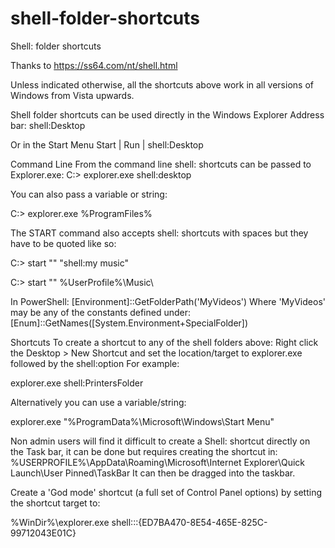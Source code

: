 # shell-folder-shortcuts
Shell: folder shortcuts

Thanks to https://ss64.com/nt/shell.html

Unless indicated otherwise, all the shortcuts above work in all versions of Windows from Vista upwards.

Shell folder shortcuts can be used directly in the Windows Explorer Address bar:  shell:Desktop

Or in the Start Menu Start | Run | shell:Desktop

Command Line
From the command line shell: shortcuts can be passed to Explorer.exe:
C:\> explorer.exe shell:desktop

You can also pass a variable or string:

C:\> explorer.exe %ProgramFiles%

The START command also accepts shell: shortcuts with spaces but they have to be quoted like so:

C:\> start "" "shell:my music"

C:\> start "" %UserProfile%\Music\

In PowerShell:
[Environment]::GetFolderPath('MyVideos')
Where 'MyVideos' may be any of the constants defined under: [Enum]::GetNames([System.Environment+SpecialFolder])

Shortcuts
To create a shortcut to any of the shell folders above: Right click the Desktop > New Shortcut and set the location/target to explorer.exe followed by the shell:option
For example:

  explorer.exe shell:PrintersFolder

Alternatively you can use a variable/string:

  explorer.exe "%ProgramData%\Microsoft\Windows\Start Menu\"

Non admin users will find it difficult to create a Shell: shortcut directly on the Task bar, it can be done but requires creating the shortcut in: %USERPROFILE%\AppData\Roaming\Microsoft\Internet Explorer\Quick Launch\User Pinned\TaskBar
It can then be dragged into the taskbar.

Create a 'God mode' shortcut (a full set of Control Panel options) by setting the shortcut target to:

%WinDir%\explorer.exe shell:::{ED7BA470-8E54-465E-825C-99712043E01C}
